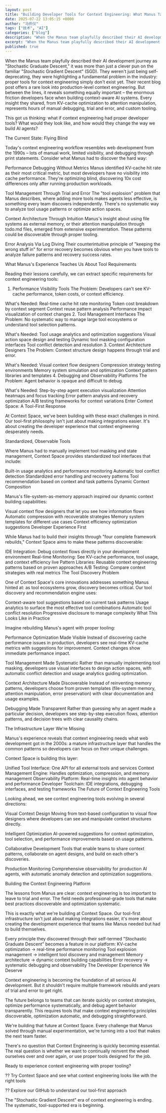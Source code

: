 ```yaml
---
layout: post
title: "Building Developer Tools for Context Engineering: What Manus Taught Us and What We're Building"
date: 2025-07-22 13:05:15 +0000
author: "马侨仪"
tags: ["技术", "AI"]
categories: ["blog"]
description: "When the Manus team playfully described their AI development journey as Stochastic Graduate Descent, it was more than just a clever pun on the familia..."
excerpt: "When the Manus team playfully described their AI development journey as Stochast..."
published: true
---
```


When the Manus team playfully described their AI development journey as "Stochastic Graduate Descent," it was more than just a clever pun on the familiar "Stochastic Gradient Descent" (SGD). They weren't just being self-deprecating, they were highlighting a fundamental problem in the industry: proper tools for context engineering simply don't exist yet.
Their recent blog post offers a rare look into production-level context engineering. But between the lines, it reveals something equally important – the enormous friction developers face when building context-aware AI systems. Every insight they shared, from KV-cache optimization to attention manipulation, represents hours of manual debugging, trial and error, and custom tooling.

This got us thinking: what if context engineering had proper developer tools? What would they look like, and how would they change the way we build AI agents?

The Current State: Flying Blind

Today's context engineering workflow resembles web development from the 1990s – lots of manual work, limited visibility, and debugging through print statements. Consider what Manus had to discover the hard way:

Performance Debugging Without Metrics
Manus identified KV-cache hit rate as their most critical metric, but most developers have no visibility into cache performance. They're optimizing blind, discovering 10x cost differences only after running production workloads.

Tool Management Through Trial and Error
The "tool explosion" problem that Manus describes, where adding more tools makes agents less effective, is something every team discovers independently. There's no systematic way to analyze tool usage patterns or optimize action spaces.

Context Architecture Through Intuition
Manus's insight about using file systems as external memory, or their attention manipulation through todo.md files, emerged from extensive experimentation. These patterns could be discoverable through proper tooling.

Error Analysis Via Log Diving
Their counterintuitive principle of "keeping the wrong stuff in" for error recovery becomes obvious when you have tools to analyze failure patterns and recovery success rates.

What Manus's Experience Teaches Us About Tool Requirements

Reading their lessons carefully, we can extract specific requirements for context engineering tools:

1. Performance Visibility Tools
The Problem: Developers can't see KV-cache performance, token costs, or context efficiency.

What's Needed:
Real-time cache hit rate monitoring
Token cost breakdown by context segment
Context reuse pattern analysis
Performance impact visualization of context changes
2. Tool Management Interfaces
The Problem: No systematic way to manage large tool ecosystems or understand tool selection patterns.

What's Needed:
Tool usage analytics and optimization suggestions
Visual action space design and testing
Dynamic tool masking configuration interfaces
Tool conflict detection and resolution
3. Context Architecture Designers
The Problem: Context structure design happens through trial and error.

What's Needed:
Visual context flow designers
Compression strategy testing environments
Memory system simulation and optimization
Context pattern libraries and templates
4. Debugging and Observability Platforms
The Problem: Agent behavior is opaque and difficult to debug.

What's Needed:
Step-by-step agent execution visualization
Attention heatmaps and focus tracking
Error pattern analysis and recovery optimization
A/B testing frameworks for context variations
Enter Context Space: A Tool-First Response

At Context Space, we've been building with these exact challenges in mind. Our tool-first philosophy isn't just about making integrations easier. It's about creating the developer experience that context engineering desperately needs.

Standardized, Observable Tools

Where Manus had to manually implement tool masking and state management, Context Space provides standardized tool interfaces that include:

Built-in usage analytics and performance monitoring
Automatic tool conflict detection
Standardized error handling and recovery patterns
Tool recommendation based on context and task patterns
Dynamic Context Composition

Manus's file-system-as-memory approach inspired our dynamic context building capabilities:

Visual context flow designers that let you see how information flows
Automatic compression with recoverable strategies
Memory system templates for different use cases
Context efficiency optimization suggestions
Developer Experience First

While Manus had to build their insights through "four complete framework rebuilds," Context Space aims to make these patterns discoverable:

IDE Integration: Debug context flows directly in your development environment
Real-time Monitoring: See KV-cache performance, tool usage, and context efficiency live
Pattern Libraries: Reusable context engineering patterns based on proven approaches
A/B Testing: Compare context strategies with real metrics
The Tool Discovery Problem

One of Context Space's core innovations addresses something Manus hinted at: as tool ecosystems grow, discovery becomes critical. Our tool discovery and recommendation engine uses:

Context-aware tool suggestions based on current task patterns
Usage analytics to surface the most effective tool combinations
Automatic tool conflict resolution
Progressive disclosure to manage complexity
What This Looks Like in Practice

Imagine rebuilding Manus's agent with proper tooling:

Performance Optimization Made Visible
Instead of discovering cache performance issues in production, developers see real-time KV-cache metrics with suggestions for improvement. Context changes show immediate performance impact.

Tool Management Made Systematic
Rather than manually implementing tool masking, developers use visual interfaces to design action spaces, with automatic conflict detection and usage analytics guiding optimization.

Context Architecture Made Discoverable
Instead of reinventing memory patterns, developers choose from proven templates (file-system memory, attention manipulation, error preservation) with clear documentation and usage examples.

Debugging Made Transparent
Rather than guessing why an agent made a particular decision, developers see step-by-step execution flows, attention patterns, and decision trees with clear causality chains.

The Infrastructure Layer We're Missing

Manus's experience reveals that context engineering needs what web development got in the 2000s: a mature infrastructure layer that handles the common patterns so developers can focus on their unique challenges.

Context Space is building this layer:

Unified Tool Interface: One API for all external tools and services
Context Management Engine: Handles optimization, compression, and memory management
Observability Platform: Real-time insights into agent behavior and performance
Developer Toolchain: IDE integrations, debugging interfaces, and testing frameworks
The Future of Context Engineering Tools

Looking ahead, we see context engineering tools evolving in several directions:

Visual Context Design
Moving from text-based configuration to visual flow designers where developers can see and manipulate context structures directly.

Intelligent Optimization
AI-powered suggestions for context optimization, tool selection, and performance improvements based on usage patterns.

Collaborative Development
Tools that enable teams to share context patterns, collaborate on agent designs, and build on each other's discoveries.

Production Monitoring
Comprehensive observability for production AI agents, with automatic anomaly detection and optimization suggestions.

Building the Context Engineering Platform

The lessons from Manus are clear: context engineering is too important to leave to trial and error. The field needs professional-grade tools that make best practices discoverable and optimization systematic.

This is exactly what we're building at Context Space. Our tool-first infrastructure isn't just about making integrations easier, it's more about creating the development experience that teams like Manus needed but had to build themselves.

Every principle they discovered through their self-termed "Stochastic Graduate Descent" becomes a feature in our platform:
KV-cache optimization → real-time performance monitoring
Tool explosion management → intelligent tool discovery and management
Memory architecture → dynamic context building capabilities
Error recovery → systematic debugging and observability
The Developer Experience We Deserve

Context engineering is becoming the foundation of all serious AI development. But it shouldn't require multiple framework rebuilds and years of trial and error to get right.

The future belongs to teams that can iterate quickly on context strategies, optimize performance systematically, and debug agent behavior transparently. This requires tools that make context engineering principles discoverable, optimization automatic, and debugging straightforward.

We're building that future at Context Space. Every challenge that Manus solved through manual experimentation, we're turning into a tool that makes the next team faster.

There's no question that Context Engineering is quickly becoming essential. The real question is whether we want to continually reinvent the wheel ourselves over and over again, or use proper tools designed for the job.

Ready to experience context engineering with proper tooling?

?? Try Context Space and see what context engineering looks like with the right tools

?? Explore our GitHub to understand our tool-first approach

The "Stochastic Gradient Descent" era of context engineering is ending. The systematic, tool-supported era is beginning.
